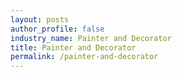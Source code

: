 ```yaml
---
layout: posts 
author_profile: false 
industry_name: Painter and Decorator
title: Painter and Decorator
permalink: /painter-and-decorator
---
```

